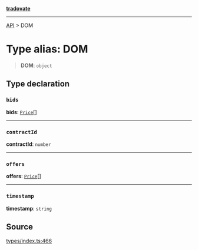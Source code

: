 [**tradovate**](../README.md)

***

[API](../API.md) > DOM

# Type alias: DOM

> **DOM**: `object`

## Type declaration

### `bids`

**bids**: [`Price`](type-alias.Price.md)[]

***

### `contractId`

**contractId**: `number`

***

### `offers`

**offers**: [`Price`](type-alias.Price.md)[]

***

### `timestamp`

**timestamp**: `string`

## Source

[types/index.ts:466](https://github.com/cgilly2fast/tradovate-typescript/blob/b1caea5/src/types/index.ts#L466)
